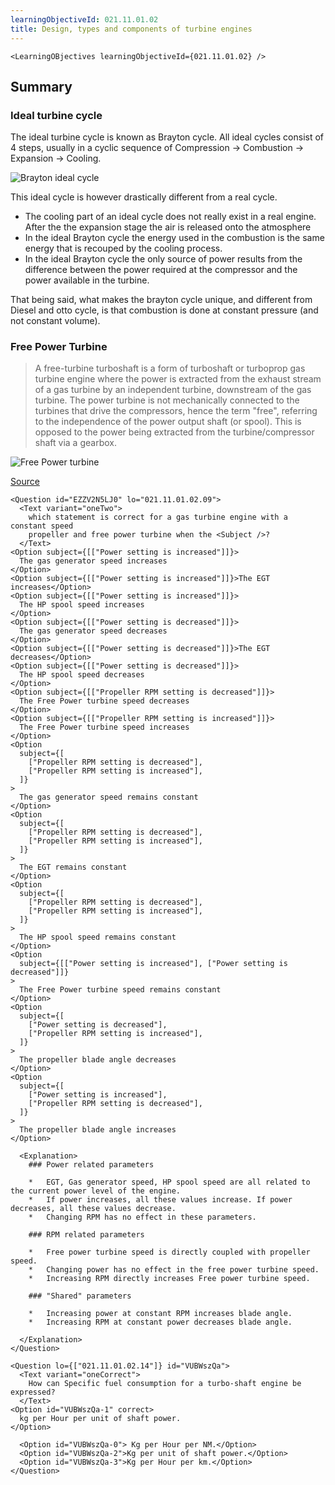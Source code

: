 ```yaml
---
learningObjectiveId: 021.11.01.02
title: Design, types and components of turbine engines
---
```


```tsx eval
<LearningOBjectives learningObjectiveId={021.11.01.02} />
```

## Summary

### Ideal turbine cycle

The ideal turbine cycle is known as Brayton cycle. All ideal cycles consist of 4
steps, usually in a cyclic sequence of Compression -> Combustion -> Expansion ->
Cooling.

![Brayton ideal cycle](images/021.11.01.2-02.png)

This ideal cycle is however drastically different from a real cycle.

- The cooling part of an ideal cycle does not really exist in a real engine.
  After the the expansion stage the air is released onto the atmosphere
- In the ideal Brayton cycle the energy used in the combustion is the same
  energy that is recouped by the cooling process.
- In the ideal Brayton cycle the only source of power results from the
  difference between the power required at the compressor and the power
  available in the turbine.

That being said, what makes the brayton cycle unique, and different from Diesel
and otto cycle, is that combustion is done at constant pressure (and not
constant volume).

### Free Power Turbine

> A free-turbine turboshaft is a form of turboshaft or turboprop gas turbine
> engine where the power is extracted from the exhaust stream of a gas turbine
> by an independent turbine, downstream of the gas turbine. The power turbine is
> not mechanically connected to the turbines that drive the compressors, hence
> the term "free", referring to the independence of the power output shaft (or
> spool). This is opposed to the power being extracted from the
> turbine/compressor shaft via a gearbox.

![Free Power turbine](images/021.11.01.2-01.png)

[Source](https://en.wikipedia.org/wiki/Free-turbine_turboshaft)

```tsx
<Question id="EZZV2N5LJ0" lo="021.11.01.02.09">
  <Text variant="oneTwo">
    which statement is correct for a gas turbine engine with a constant speed
    propeller and free power turbine when the <Subject />?
  </Text>
<Option subject={[["Power setting is increased"]]}>
  The gas generator speed increases
</Option>
<Option subject={[["Power setting is increased"]]}>The EGT increases</Option>
<Option subject={[["Power setting is increased"]]}>
  The HP spool speed increases
</Option>
<Option subject={[["Power setting is decreased"]]}>
  The gas generator speed decreases
</Option>
<Option subject={[["Power setting is decreased"]]}>The EGT decreases</Option>
<Option subject={[["Power setting is decreased"]]}>
  The HP spool speed decreases
</Option>
<Option subject={[["Propeller RPM setting is decreased"]]}>
  The Free Power turbine speed decreases
</Option>
<Option subject={[["Propeller RPM setting is increased"]]}>
  The Free Power turbine speed increases
</Option>
<Option
  subject={[
    ["Propeller RPM setting is decreased"],
    ["Propeller RPM setting is increased"],
  ]}
>
  The gas generator speed remains constant
</Option>
<Option
  subject={[
    ["Propeller RPM setting is decreased"],
    ["Propeller RPM setting is increased"],
  ]}
>
  The EGT remains constant
</Option>
<Option
  subject={[
    ["Propeller RPM setting is decreased"],
    ["Propeller RPM setting is increased"],
  ]}
>
  The HP spool speed remains constant
</Option>
<Option
  subject={[["Power setting is increased"], ["Power setting is decreased"]]}
>
  The Free Power turbine speed remains constant
</Option>
<Option
  subject={[
    ["Power setting is decreased"],
    ["Propeller RPM setting is increased"],
  ]}
>
  The propeller blade angle decreases
</Option>
<Option
  subject={[
    ["Power setting is increased"],
    ["Propeller RPM setting is decreased"],
  ]}
>
  The propeller blade angle increases
</Option>

  <Explanation>
    ### Power related parameters

    *   EGT, Gas generator speed, HP spool speed are all related to the current power level of the engine.
    *   If power increases, all these values increase. If power decreases, all these values decrease.
    *   Changing RPM has no effect in these parameters.

    ### RPM related parameters

    *   Free power turbine speed is directly coupled with propeller speed.
    *   Changing power has no effect in the free power turbine speed.
    *   Increasing RPM directly increases Free power turbine speed.

    ### "Shared" parameters

    *   Increasing power at constant RPM increases blade angle.
    *   Increasing RPM at constant power decreases blade angle.

  </Explanation>
</Question>
```

```tsx
<Question lo={["021.11.01.02.14"]} id="VUBWszQa">
  <Text variant="oneCorrect">
    How can Specific fuel consumption for a turbo-shaft engine be expressed?
  </Text>
<Option id="VUBWszQa-1" correct>
  kg per Hour per unit of shaft power.
</Option>

  <Option id="VUBWszQa-0"> Kg per Hour per NM.</Option>
  <Option id="VUBWszQa-2">Kg per unit of shaft power.</Option>
  <Option id="VUBWszQa-3">Kg per Hour per km.</Option>
</Question>
```
